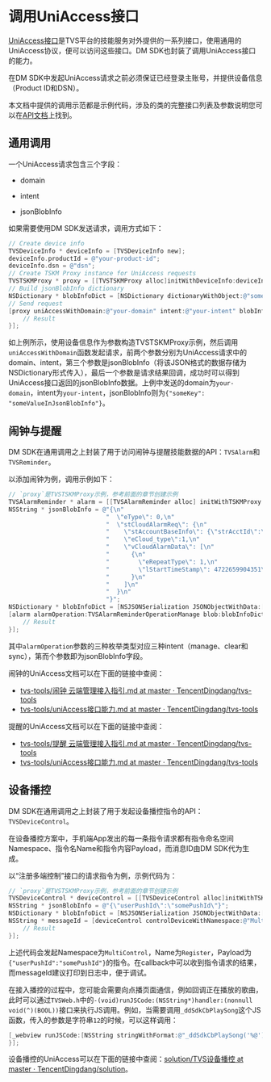 # 调用UniAccess接口

[UniAccess接口](https://github.com/TencentDingdang/tvs-tools/blob/master/doc/uniAccess%E6%8E%A5%E5%8F%A3%E8%83%BD%E5%8A%9B.md)是TVS平台的技能服务对外提供的一系列接口，使用通用的UniAccess协议，便可以访问这些接口。DM SDK也封装了调用UniAccess接口的能力。

在DM SDK中发起UniAccess请求之前必须保证已经登录主账号，并提供设备信息（Product ID和DSN）。

本文档中提供的调用示范都是示例代码，涉及的类的完整接口列表及参数说明您可以在[API文档](/doc/page/360)上找到。

## 通用调用

一个UniAccess请求包含三个字段：

 * domain

 * intent

 * jsonBlobInfo

如果需要使用DM SDK发送请求，调用方式如下：

```objective-c
// Create device info
TVSDeviceInfo * deviceInfo = [TVSDeviceInfo new];
deviceInfo.productId = @"your-product-id";
deviceInfo.dsn = @"dsn";
// Create TSKM Proxy instance for UniAccess requests
TVSTSKMProxy * proxy = [[TVSTSKMProxy alloc]initWithDeviceInfo:deviceInfo];
// Build jsonBlobInfo dictionary
NSDictionary * blobInfoDict = [NSDictionary dictionaryWithObject:@"someKey" forKey:@"someValueInJsonBlobInfo"];
// Send request
[proxy uniAccessWithDomain:@"your-domain" intent:@"your-intent" blobInfo:blobInfoDict handler:^(BOOL successful, NSInteger retCode, NSDictionary * retJsonBlobInfo) {
    // Result
}];
```

如上例所示，使用设备信息作为参数构造TVSTSKMProxy示例，然后调用`uniAccessWithDomain`函数发起请求，前两个参数分别为UniAccess请求中的domain、intent，第三个参数是jsonBlobInfo（将该JSON格式的数据存储为NSDictionary形式传入），最后一个参数是请求结果回调，成功时可以得到UniAccess接口返回的jsonBlobInfo数据。上例中发送的domain为`your-domain`，intent为`your-intent`，jsonBlobInfo则为`{"someKey": "someValueInJsonBlobInfo"}`。

## 闹钟与提醒

DM SDK在通用调用之上封装了用于访问闹钟与提醒技能数据的API：`TVSAlarm`和`TVSReminder`。

以添加闹钟为例，调用示例如下：

```objective-c
// `proxy`是TVSTSKMProxy示例，参考前面的章节创建示例
TVSAlarmReminder * alarm = [[TVSAlarmReminder alloc] initWithTSKMProxy:proxy];
NSString * jsonBlobInfo = @"{\n"
                           "  \"eType\": 0,\n"
                           "  \"stCloudAlarmReq\": {\n"
                           "    \"stAccountBaseInfo\": {\"strAcctId\":\"\"},\n"
                           "    \"eCloud_type\":1,\n"
                           "    \"vCloudAlarmData\": [\n"
                           "      {\n"
                           "        \"eRepeatType\": 1,\n"
                           "        \"lStartTimeStamp\": 4722659904351\n"
                           "      }\n"
                           "    ]\n"
                           "  }\n"
                           "}";
NSDictionary * blobInfoDict = [NSJSONSerialization JSONObjectWithData:[jsonBlobInfo dataUsingEncoding:NSUTF8StringEncoding] options:0 error:nil];
[alarm alarmOperation:TVSAlarmReminderOperationManage blob:blobInfoDict handler:^(BOOL successful, NSInteger retCode, NSDictionary * retJsonBlobInfo) {
    // Result
}];
```

其中`alarmOperation`参数的三种枚举类型对应三种intent（manage、clear和sync），第而个参数即为jsonBlobInfo字段。

闹钟的UniAccess文档可以在下面的链接中查阅：

 * [tvs-tools/闹钟 云端管理接入指引.md at master · TencentDingdang/tvs-tools](https://github.com/TencentDingdang/tvs-tools/blob/master/doc/%E9%97%B9%E9%92%9F%20%E4%BA%91%E7%AB%AF%E7%AE%A1%E7%90%86%E6%8E%A5%E5%85%A5%E6%8C%87%E5%BC%95.md)
 * [tvs-tools/uniAccess接口能力.md at master · TencentDingdang/tvs-tools](https://github.com/TencentDingdang/tvs-tools/blob/master/doc/uniAccess%E6%8E%A5%E5%8F%A3%E8%83%BD%E5%8A%9B.md#3-%E8%AE%BE%E5%A4%87%E9%97%B9%E9%92%9F%E6%95%B0%E6%8D%AE%E5%90%8C%E6%AD%A5)

提醒的UniAccess文档可以在下面的链接中查阅：

 * [tvs-tools/提醒 云端管理接入指引.md at master · TencentDingdang/tvs-tools](https://github.com/TencentDingdang/tvs-tools/blob/master/doc/%E6%8F%90%E9%86%92%20%E4%BA%91%E7%AB%AF%E7%AE%A1%E7%90%86%E6%8E%A5%E5%85%A5%E6%8C%87%E5%BC%95.md)
 * [tvs-tools/uniAccess接口能力.md at master · TencentDingdang/tvs-tools](https://github.com/TencentDingdang/tvs-tools/blob/master/doc/uniAccess%E6%8E%A5%E5%8F%A3%E8%83%BD%E5%8A%9B.md#4-%E8%AE%BE%E5%A4%87%E6%8F%90%E9%86%92%E6%95%B0%E6%8D%AE%E5%90%8C%E6%AD%A5)

## 设备播控

DM SDK在通用调用之上封装了用于发起设备播控指令的API：`TVSDeviceControl`。

在设备播控方案中，手机端App发出的每一条指令请求都有指令命名空间Namespace、指令名Name和指令内容Payload，而消息ID由DM SDK代为生成。

以“注册多端控制”接口的请求指令为例，示例代码为：

```objective-c
// `proxy`是TVSTSKMProxy示例，参考前面的章节创建示例
TVSDeviceControl * deviceControl = [[TVSDeviceControl alloc]initWithTSKMProxy:proxy];
NSString * jsonBlobInfo = @"{\"userPushId\":\"somePushId\"}";
NSDictionary * blobInfoDict = [NSJSONSerialization JSONObjectWithData:[jsonBlobInfo dataUsingEncoding:NSUTF8StringEncoding] options:0 error:nil];
NSString * messageId = [deviceControl controlDeviceWithNamespace:@"MultiControl" name:@"Register" payload:blobInfoDict handler:^(BOOL successful, NSInteger retCode, NSDictionary * retJsonBlobInfo) {
    // Result
}];
```

上述代码会发起Namespace为`MultiControl`，Name为`Register`，Payload为`{"userPushId":"somePushId"}`的指令。在callback中可以收到指令请求的结果，而messageId建议打印到日志中，便于调试。

在接入播控的过程中，您可能会需要向点播页面通信，例如回调正在播放的歌曲，此时可以通过`TVSWeb.h`中的`-(void)runJSCode:(NSString*)handler:(nonnull void(^)(BOOL))`接口来执行JS调用。例如，当需要调用`_ddSdkCbPlaySong`这个JS函数，传入的参数是字符串`12`的时候，可以这样调用：

```objective-c
[_webview runJSCode:[NSString stringWithFormat:@"_ddSdkCbPlaySong('%@')", @"12"] handler:^(BOOL success) {
}];
```

设备播控的UniAccess可以在下面的链接中查阅：[solution/TVS设备播控 at master · TencentDingdang/solution](https://github.com/TencentDingdang/solution/tree/master/TVS%E8%AE%BE%E5%A4%87%E6%92%AD%E6%8E%A7)。